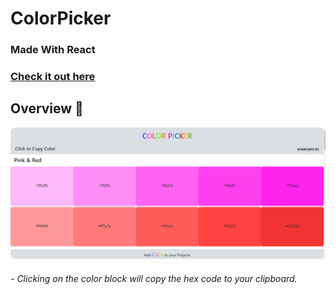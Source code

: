 # ColorPicker

 <h3> Made With React</h3>

### [Check it out here] 


## Overview 👀

<p>
<img src="overview.png" style="border-radius:8px">
  
</p>

  <h6>- Clicking on the color block will copy the hex code to your clipboard.<h6>

[check it out here]: https://sreeramthatavarthi.github.io/colorPicker/
